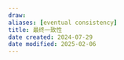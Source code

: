 ```yaml
---
draw:
aliases: [eventual consistency]
title: 最终一致性
date created: 2024-07-29
date modified: 2025-02-06
---
```

